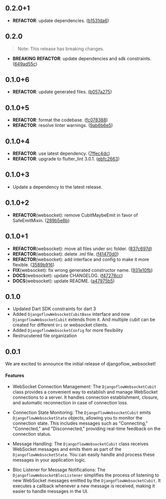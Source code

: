 ## 0.2.0+1

 - **REFACTOR**: update dependencies. ([b1531da6](https://github.com/djangoflow/flutter-djangoflow/commit/b1531da6872511f1cbe86be74888db64f01f3b60))

## 0.2.0

> Note: This release has breaking changes.

 - **BREAKING** **REFACTOR**: update dependencies and sdk constraints. ([649ad55c](https://github.com/djangoflow/flutter-djangoflow/commit/649ad55c4fdfe4907bd67ec43dee6cfda55d8b90))

## 0.1.0+6

 - **REFACTOR**: update generated files. ([b057a275](https://github.com/djangoflow/flutter-djangoflow/commit/b057a2751bd47d0d2e436a3418232c01218fda59))

## 0.1.0+5

 - **REFACTOR**: format the codebase. ([fc078388](https://github.com/djangoflow/flutter-djangoflow/commit/fc0783887eb7881d079c7381299248cea2fdf63a))
 - **REFACTOR**: resolve linter warnings. ([9ab6b6e5](https://github.com/djangoflow/flutter-djangoflow/commit/9ab6b6e5e700de585393939f3afd1cb2527f9d39))

## 0.1.0+4

 - **REFACTOR**: use latest dependency. ([7ffec4dc](https://github.com/djangoflow/flutter-djangoflow/commit/7ffec4dcd4b52bebde4fa37706649556ae7d6394))
 - **REFACTOR**: upgrade to flutter_lint 3.0.1. ([ebfc2663](https://github.com/djangoflow/flutter-djangoflow/commit/ebfc266338959dece73dd2b2198277ef0d225bb2))

## 0.1.0+3

 - Update a dependency to the latest release.

## 0.1.0+2

 - **REFACTOR**(websocket): remove CubitMaybeEmit in favor of SafeEmitMixin. ([289b5e8b](https://github.com/djangoflow/flutter-djangoflow/commit/289b5e8b30034757f9fd1e71a6985c8c0146d0db))

## 0.1.0+1

 - **REFACTOR**(websocket): move all files under src folder. ([837c697d](https://github.com/djangoflow/flutter-djangoflow/commit/837c697de1a055eab1e49307692ef4330de4e3d9))
 - **REFACTOR**(websocket): delete .iml file. ([f41470d0](https://github.com/djangoflow/flutter-djangoflow/commit/f41470d0380e8aefb24cdd6fde32bfc8d13e052c))
 - **REFACTOR**(websocket): add interface and config to make it more flexible. ([3589b916](https://github.com/djangoflow/flutter-djangoflow/commit/3589b916752c511aa29c8e4eedf353d43a81c99c))
 - **FIX**(websocket): fix wrong generated constructor name. ([931e10fb](https://github.com/djangoflow/flutter-djangoflow/commit/931e10fb40971711d69be91ba761217a4a0079bc))
 - **DOCS**(websocket): update CHANGELOG. ([f47278cc](https://github.com/djangoflow/flutter-djangoflow/commit/f47278cced0e8b84d2d17fdb94b78043aafb10cb))
 - **DOCS**(websocket): update README. ([a47975b5](https://github.com/djangoflow/flutter-djangoflow/commit/a47975b5927501bf4eddfb6fdf8c1c8f60e6e879))

## 0.1.0

- Updated Dart SDK constraints for dart 3
- Added `DjangoflowWebsocketCubitBase` interface and now `DjangoflowWebsocketCubit` extends from it. And multiple cubit can be created for different `Uri` or websocket clients.
- Added `DjangoflowWebsocketConfig` for more flexibility
- Restrucutered file organization

## 0.0.1

We are excited to announce the initial release of djangoflow_websocket!

#### Features

- WebSocket Connection Management: The `DjangoflowWebsocketCubit` class provides a convenient way to establish and manage WebSocket connections to a server. It handles connection establishment, closure, and automatic reconnection in case of connection loss.

- Connection State Monitoring: The `DjangoflowWebsocketCubit` emits `DjangoflowWebsocketState` objects, allowing you to monitor the connection state. This includes messages such as "Connecting," "Connected," and "Disconnected," providing real-time feedback on the connection status.

- Message Handling: The `DjangoflowWebsocketCubit` class receives WebSocket messages and emits them as part of the `DjangoflowWebsocketState`. You can easily handle and process these messages in your application logic.

- Bloc Listener for Message Notifications: The `DjangoflowWebsocketBlocListener` simplifies the process of listening to new WebSocket messages emitted by the `DjangoflowWebsocketCubit`. It executes a callback whenever a new message is received, making it easier to handle messages in the UI.
